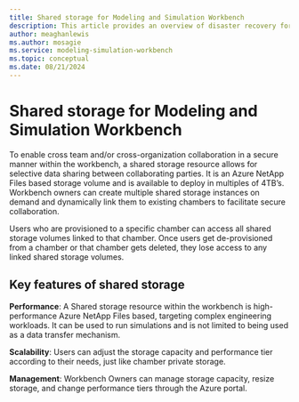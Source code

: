 ```yaml
---
title: Shared storage for Modeling and Simulation Workbench
description: This article provides an overview of disaster recovery for Azure Modeling and Simulation Workbench workbench component.
author: meaghanlewis
ms.author: mosagie
ms.service: modeling-simulation-workbench
ms.topic: conceptual
ms.date: 08/21/2024
---
```


# Shared storage for Modeling and Simulation Workbench

To enable cross team and/or cross-organization collaboration in a secure manner within the workbench, a shared storage resource allows for selective data sharing between collaborating parties. It is an Azure NetApp Files based storage volume and is available to deploy in multiples of 4TB’s. Workbench owners can create multiple shared storage instances on demand and dynamically link them to existing chambers to facilitate secure collaboration. 

Users who are provisioned to a specific chamber can access all shared storage volumes linked to that chamber. Once users get de-provisioned from a chamber or that chamber gets deleted, they lose access to any linked shared storage volumes.  

## Key features of shared storage

**Performance**: A Shared storage resource within the workbench is high-performance Azure NetApp Files based, targeting complex engineering workloads. It can be used to run simulations and is not limited to being used as a data transfer mechanism.  

**Scalability**: Users can adjust the storage capacity and performance tier according to their needs, just like chamber private storage.  

**Management**: Workbench Owners can manage storage capacity, resize storage, and change performance tiers through the Azure portal.  